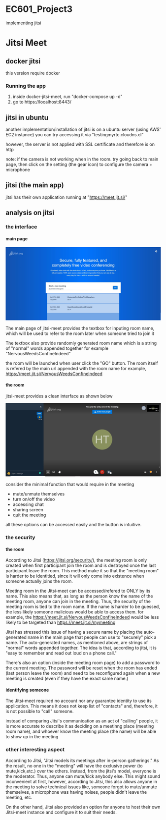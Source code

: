# EC601_Project3
implementing jitsi

# Jitsi Meet
## docker jitsi
this version require docker

### Running the app
1. inside docker-jitsi-meet, run "docker-compose up -d"
2. go to https://localhost:8443/

## jitsi in ubuntu
another implementation/installation of jitsi is on a ubuntu server (using AWS' EC2 instance)
you can try accessing it via "testingmyrtc.cloudns.cl"

however, the server is not applied with SSL certificate and therefore is on http

note: if the camera is not working when in the room. try going back to main page, then click on the setting (the gear icon) to configure the camera + microphone


## jitsi (the main app)
jitsi has their own application running at "https://meet.jit.si/"

## analysis on jitsi
### the interface
#### main page
![Image of jitsi main page](https://github.com/ronnakornRat/EC601_Project3/blob/main/image/jitsi_main.JPG)

The main page of jitsi-meet provides the textbox for inputing room name, which will be used to refer to the room later when someone tried to join it

The textbox also provide randomly generated room name which is a string of "normal" words appended together
for example "NervousWeedsConfineIndeed"

the room will be launched when user click the "GO" button. The room itself is refered by the main url appended with the room name
for example,  https://meet.jit.si/NervousWeedsConfineIndeed

#### the room
jitsi-meet provides a clean interface as shown below

![Image of jitsi meeting room](https://github.com/ronnakornRat/EC601_Project3/blob/main/image/jitsi_room.JPG)

consider the minimal function that would require in the meeting
- mute/unmute themselves
- turn on/off the video
- accessing chat
- sharing screen
- quit the meeting

all these options can be accessed easily and the button is intuitive.

### the security
#### the room
According to Jitsi (https://jitsi.org/security/), the meeting room is only created when first participant join the room and is destroyed once the last participant leave the room. This method make it so that the "meeting room" is harder to be identitied, since it will only come into existence when someone actually joins the room.

Meeting room in the Jitsi-meet can be accessed/refered to ONLY by its name. This also means that, as long as the person know the name of the meeting room, anyone can join in the meeting. Thus, the security of the meeting room is tied to the room name. If the name is harder to be guessed, the less likely someone malicious would be able to access them.
for example, the https://meet.jit.si/NervousWeedsConfineIndeed would be less likely to be targeted than https://meet.jit.si/mymeeting

Jitsi has stressed this issue of having a secure name by placing the auto-generated name in the main page that people can use to "securely" pick a name. The auto-generated names, as mentioned above, are strings of "normal" words appended together. The idea is that, according to jitsi, it is "easy to remember and read out loud on a phone call."

There's also an option (inside the meeting room page) to add a password to the current meeting. The password will be reset when the room has ended (last person leave the room) and need to be reconfigured again when a new meeting is created (even if they have the exact same name.)

#### identifying someone
The Jitsi-meet required no account nor any guarantee identity to use its application.
This means it does not keep list of "contacts" and, therefore, it is not possible to "call" someone.

instead of comparing Jitsi's communication as an act of "calling" people, it is more accurate to describe it as deciding on a meetinng place (meeting room name), and whoever know the meeting place (the name) will be able to show up in the meeting


### other interesting aspect
According to Jitsi, "Jitsi models its meetings after in-person gatherings." As the result, no one in the "meeting" will have the exclusive power (to mute,kick,etc.) over the others. Instead, from the jitsi's model, everyone is the moderator. Thus, anyone can mute/kick anybody else. This might sound inconvenient at first, however, according to Jitsi, this also allows anyone in the meeting to solve technical issues like, someone forgot to mute/unmute themselves, a microphone was having noises, people didn't leave the meeting, etc. 

On the other hand, Jitsi also provided an option for anyone to host their own Jitsi-meet instance and configure it to suit their needs.

